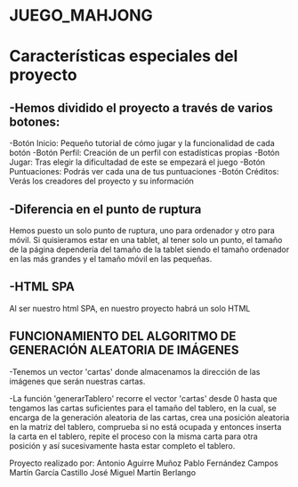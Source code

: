 # JUEGO_MAHJONG

<h1> Características especiales del proyecto </h1>

<h2>-Hemos dividido el proyecto a través de varios botones: </h2>
  
 -Botón Inicio: Pequeño tutorial de cómo jugar y la funcionalidad de cada botón
 -Botón Perfil: Creación de un perfil con estadísticas propias
 -Botón Jugar: Tras elegir la dificultadad de este se empezará el juego
 -Botón Puntuaciones: Podrás ver cada una de tus puntuaciones 
 -Botón Créditos: Verás los creadores del proyecto y su información

<h2>-Diferencia en el punto de ruptura</h2>

Hemos puesto un solo punto de ruptura, uno para ordenador y otro para móvil.
Si quisieramos estar en una tablet, al tener solo un punto, el tamaño de la página dependería del
tamaño de la tablet siendo el tamaño ordenador en las más grandes y el tamaño móvil en las 
pequeñas.

<h2>-HTML SPA</h2>

Al ser nuestro html SPA, en nuestro proyecto habrá un solo HTML

<h2>FUNCIONAMIENTO DEL ALGORITMO DE GENERACIÓN ALEATORIA DE IMÁGENES</h2>

<p>-Tenemos un vector 'cartas' donde almacenamos la dirección de las imágenes que serán nuestras cartas.</p>
-La función 'generarTablero' recorre el vector 'cartas' desde 0 hasta que tengamos las cartas suficientes para el tamaño del tablero, en la cual, se encarga de la generación aleatoria de las cartas, crea una posición aleatoria en la matriz del tablero, comprueba si no está ocupada y entonces inserta la carta en el tablero, repite el proceso con la misma carta para otra posición y así sucesivamente hasta estar completo el tablero.

Proyecto realizado por: Antonio Aguirre Muñoz
			Pablo Fernández Campos
			Martín García Castillo
			José Miguel Martín Berlango
